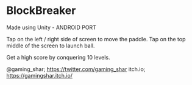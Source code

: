 # BlockBreaker
Made using Unity - ANDROID PORT


Tap on the left / right side of screen to move the paddle. 
Tap on the top middle of the screen to launch ball. 

Get a high score by conquering 10 levels.


@gaming_shar; https://twitter.com/gaming_shar
itch.io; https://gamingshar.itch.io/

